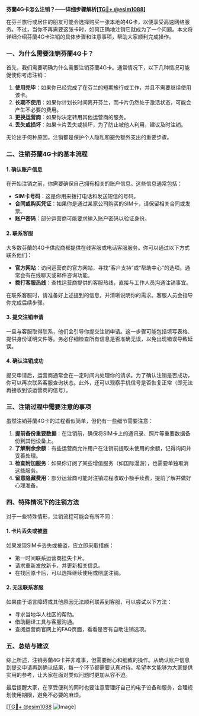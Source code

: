 **芬蘭4G卡怎么注销？——详细步骤解析[[TG💪+ @esim1088](https://t.me/s/esim1088)]**

在芬兰旅行或居住的朋友可能会选择购买一张本地的4G卡，以便享受高速网络服务。不过，当你不再需要这张卡时，如何正确地注销它就成为了一个问题。本文将详细介绍芬蘭4G卡注销的具体步骤和注意事项，帮助大家顺利完成操作。

### 一、为什么需要注销芬蘭4G卡？

首先，我们需要明确为什么需要注销芬蘭4G卡。通常情况下，以下几种情况可能促使你考虑注销：

1. **使用完毕**：如果你已经完成了在芬兰的短期旅行或工作，并且不需要继续使用该卡。
2. **长期不使用**：如果你计划长时间离开芬兰，而卡片仍然处于激活状态，可能会产生不必要的费用。
3. **更换运营商**：如果你决定转用其他运营商的服务。
4. **丢失或损坏**：如果卡片丢失或损坏，为了防止被他人利用，建议及时注销。

无论出于何种原因，注销都是保护个人隐私和避免额外支出的重要步骤。

### 二、注销芬蘭4G卡的基本流程

#### 1. 确认账户信息

在开始注销之前，你需要确保自己拥有相关的账户信息。这些信息通常包括：

- **SIM卡号码**：这是你用来拨打电话和发送短信的号码。
- **合同或购买凭证**：如果你是通过某家公司购买的SIM卡，请保留相关合同或发票。
- **账户密码**：部分运营商可能要求输入账户密码以验证身份。

#### 2. 联系客服

大多数芬蘭的4G卡供应商都提供在线客服或电话客服服务。你可以通过以下方式联系他们：

- **官方网站**：访问运营商的官方网站，寻找“客户支持”或“帮助中心”的选项。通常会有在线聊天或邮件咨询功能。
- **拨打客服热线**：查找运营商提供的客服热线，直接与工作人员沟通注销事宜。

在联系客服时，请准备好上述提到的信息，并清晰说明你的需求。客服人员会指导你完成后续步骤。

#### 3. 提交注销申请

一旦与客服取得联系，他们会引导你提交注销申请。这一步骤可能包括填写表格、提供身份证明文件等。务必仔细检查所有信息是否准确无误，以免出现错误导致延误。

#### 4. 确认注销成功

提交申请后，运营商通常会在一定时间内处理你的请求。为了确认注销是否成功，你可以再次联系客服查询状态。此外，还可以观察手机信号是否恢复正常（即无法再接收到该运营商的信号）。

### 三、注销过程中需要注意的事项

虽然注销芬蘭4G卡的过程看似简单，但仍有一些细节需要注意：

1. **提前备份重要数据**：在注销前，确保将SIM卡上的通讯录、照片等重要数据备份到其他设备上。
2. **了解剩余余额**：有些运营商允许用户在注销前提取未使用的余额，记得询问并妥善处理。
3. **检查附加服务**：如果你订阅了某些增值服务（如国际漫游），也需要单独取消这些服务。
4. **留意隐藏费用**：部分运营商可能对注销过程收取小额手续费，提前了解并做好心理准备。

### 四、特殊情况下的注销方法

对于一些特殊情形，注销流程可能会有所不同：

#### 1. 卡片丢失或被盗

如果发现SIM卡丢失或被盗，应立即采取措施：

- 第一时间联系运营商挂失卡片。
- 请求重新发放新卡，并更新相关信息。
- 在找回原卡后，可以选择继续使用或彻底注销。

#### 2. 无法联系客服

如果由于语言障碍或其他原因无法顺利联系到客服，可以尝试以下方法：

- 寻求当地华人社区的帮助。
- 借助翻译工具与客服沟通。
- 查阅运营商官网上的FAQ页面，看看是否有自助注销选项。

### 五、总结与建议

综上所述，注销芬蘭4G卡并非难事，但需要耐心和细致的操作。从确认账户信息到提交申请再到确认结果，每一个环节都需要认真对待。希望本文能够为大家提供实用的参考，让大家在面对类似问题时更加从容不迫。

最后提醒大家，在享受便利的同时也要注意管理好自己的电子设备和服务，合理规划使用期限，避免不必要的麻烦。

[[TG💪+ @esim1088](https://t.me/s/esim1088) ![Image](https://i.postimg.cc/4NQfJmqS/Snipaste-2025-05-13-00-14-12.png)]